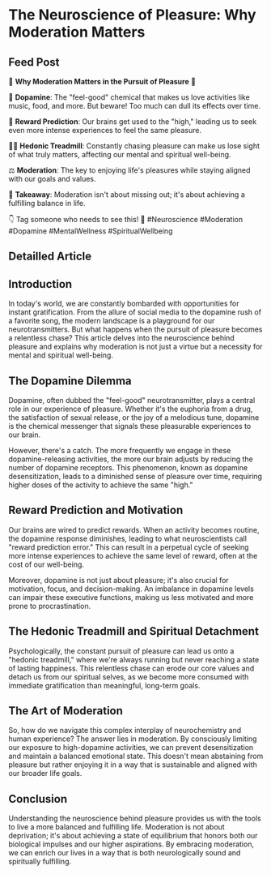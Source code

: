 # The Neuroscience of Pleasure: Why Moderation Matters

## Feed Post

🧠 **Why Moderation Matters in the Pursuit of Pleasure** 🧠

🔬 **Dopamine**: The "feel-good" chemical that makes us love activities like music, food, and more. But beware! Too much can dull its effects over time.

🎯 **Reward Prediction**: Our brains get used to the "high," leading us to seek even more intense experiences to feel the same pleasure.

🏃‍♀️ **Hedonic Treadmill**: Constantly chasing pleasure can make us lose sight of what truly matters, affecting our mental and spiritual well-being.

⚖️ **Moderation**: The key to enjoying life's pleasures while staying aligned with our goals and values.

🌟 **Takeaway**: Moderation isn't about missing out; it's about achieving a fulfilling balance in life.

👇 Tag someone who needs to see this! 🙌
#Neuroscience #Moderation #Dopamine #MentalWellness #SpiritualWellbeing

## Detailled Article

## **Introduction**

In today's world, we are constantly bombarded with opportunities for instant gratification. From the allure of social media to the dopamine rush of a favorite song, the modern landscape is a playground for our neurotransmitters. But what happens when the pursuit of pleasure becomes a relentless chase? This article delves into the neuroscience behind pleasure and explains why moderation is not just a virtue but a necessity for mental and spiritual well-being.

## **The Dopamine Dilemma**

Dopamine, often dubbed the "feel-good" neurotransmitter, plays a central role in our experience of pleasure. Whether it's the euphoria from a drug, the satisfaction of sexual release, or the joy of a melodious tune, dopamine is the chemical messenger that signals these pleasurable experiences to our brain.

However, there's a catch. The more frequently we engage in these dopamine-releasing activities, the more our brain adjusts by reducing the number of dopamine receptors. This phenomenon, known as dopamine desensitization, leads to a diminished sense of pleasure over time, requiring higher doses of the activity to achieve the same "high."

## **Reward Prediction and Motivation**

Our brains are wired to predict rewards. When an activity becomes routine, the dopamine response diminishes, leading to what neuroscientists call "reward prediction error." This can result in a perpetual cycle of seeking more intense experiences to achieve the same level of reward, often at the cost of our well-being.

Moreover, dopamine is not just about pleasure; it's also crucial for motivation, focus, and decision-making. An imbalance in dopamine levels can impair these executive functions, making us less motivated and more prone to procrastination.

## **The Hedonic Treadmill and Spiritual Detachment**

Psychologically, the constant pursuit of pleasure can lead us onto a "hedonic treadmill," where we're always running but never reaching a state of lasting happiness. This relentless chase can erode our core values and detach us from our spiritual selves, as we become more consumed with immediate gratification than meaningful, long-term goals.

## **The Art of Moderation**

So, how do we navigate this complex interplay of neurochemistry and human experience? The answer lies in moderation. By consciously limiting our exposure to high-dopamine activities, we can prevent desensitization and maintain a balanced emotional state. This doesn't mean abstaining from pleasure but rather enjoying it in a way that is sustainable and aligned with our broader life goals.

## **Conclusion**

Understanding the neuroscience behind pleasure provides us with the tools to live a more balanced and fulfilling life. Moderation is not about deprivation; it's about achieving a state of equilibrium that honors both our biological impulses and our higher aspirations. By embracing moderation, we can enrich our lives in a way that is both neurologically sound and spiritually fulfilling.